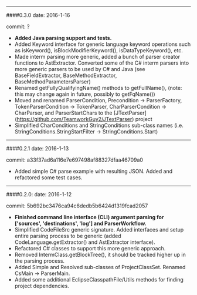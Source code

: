 --------
####0.3.0
date: 2016-1-16

commit: ?

* __Added Java parsing support and tests.__
* Added Keyword interface for generic language keyword operations such as isKeyword(), isBlockModifierKeyword(), isDataTypeKeyword(), etc.
* Made interm parsing more generic, added a bunch of parser creator functions to AstExtractor.  Converted some of the C# interm parsers into more generic parsers to be used by C# and Java (see BaseFieldExtractor, BaseMethodExtractor, BaseMethodParametersParser)
* Renamed getFullyQualifyingName() methods to getFullName(), (note: this may change again in future, possibly to getFqName())
* Moved and renamed ParserCondition, Precondition -> ParserFactory, TokenParserCondition -> TokenParser, CharParserCondition -> CharParser, and ParserStartChars to the [JTextParser] (https://github.com/TeamworkGuy2/JTextParser) project
* Simplified CharConditions and StringConditions sub-class names (i.e. StringConditions.StringStartFilter -> StringConditions.Start)


--------
####0.2.1
date: 2016-1-13

commit: a33f37ad6a116e7e697498af88327dfaa46709a0

* Added simple C# parse example with resulting JSON.  Added and refactored some test cases.


--------
####0.2.0:
date: 2016-1-12

commit: 5b692bc3476ca94c6dedb5b6424d1319fcad2057

* __Finished command line interface (CLI) argument parsing for ['sources', 'destinations', 'log'] and ParserWorkflow.__
* Simplified CodeFileSrc generic signature. Added interfaces and setup entire parsing process to be generic (added CodeLanguage.getExtractor() and AstExtractor interface).
* Refactored C# classes to support this more generic approach.
* Removed IntermClass.getBlockTree(), it should be tracked higher up in the parsing process.
* Added Simple and Resolved sub-classes of ProjectClassSet. Renamed CsMain -> ParserMain.
* Added some additional EclipseClasspathFile/Utils methods for finding project dependencies.
